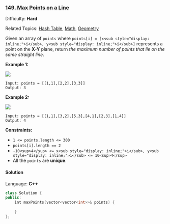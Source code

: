### [149\. Max Points on a Line](https://leetcode.com/problems/max-points-on-a-line/)

Difficulty: **Hard**  

Related Topics: [Hash Table](https://leetcode.com/tag/hash-table/), [Math](https://leetcode.com/tag/math/), [Geometry](https://leetcode.com/tag/geometry/)


Given an array of `points` where `points[i] = [x<sub style="display: inline;">i</sub>, y<sub style="display: inline;">i</sub>]` represents a point on the **X-Y** plane, return _the maximum number of points that lie on the same straight line_.

**Example 1:**

![](https://assets.leetcode.com/uploads/2021/02/25/plane1.jpg)

```
Input: points = [[1,1],[2,2],[3,3]]
Output: 3
```

**Example 2:**

![](https://assets.leetcode.com/uploads/2021/02/25/plane2.jpg)

```
Input: points = [[1,1],[3,2],[5,3],[4,1],[2,3],[1,4]]
Output: 4
```

**Constraints:**

*   `1 <= points.length <= 300`
*   `points[i].length == 2`
*   `-10<sup>4</sup> <= x<sub style="display: inline;">i</sub>, y<sub style="display: inline;">i</sub> <= 10<sup>4</sup>`
*   All the `points` are **unique**.


#### Solution

Language: **C++**

```c++
class Solution {
public:
    int maxPoints(vector<vector<int>>& points) {
        
    }
};
```